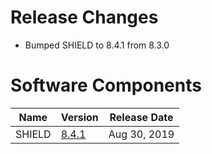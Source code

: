 # Release Changes

* Bumped SHIELD to 8.4.1 from 8.3.0

# Software Components

| Name | Version | Release Date |
| --- | --- | --- |
| SHIELD | [8.4.1][v8.4.1] | Aug 30, 2019 |

[v8.4.1]: https://github.com/starkandwayne/shield/releases/tag/v8.4.1
